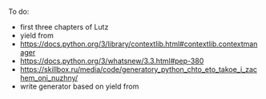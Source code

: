 To do:
- first three chapters of Lutz  
- yield from
- https://docs.python.org/3/library/contextlib.html#contextlib.contextmanager
- https://docs.python.org/3/whatsnew/3.3.html#pep-380
- https://skillbox.ru/media/code/generatory_python_chto_eto_takoe_i_zachem_oni_nuzhny/
- write generator based on yield from